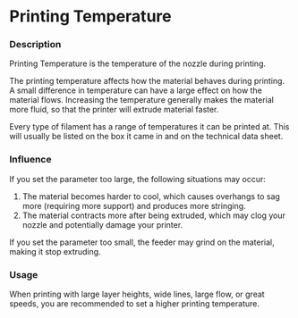 Printing Temperature
====
### **Description**
Printing Temperature is the temperature of the nozzle during printing.

The printing temperature affects how the material behaves during printing. A small difference in temperature can have a large effect on how the material flows. Increasing the temperature generally makes the material more fluid, so that the printer will extrude material faster.

Every type of filament has a range of temperatures it can be printed at. This will usually be listed on the box it came in and on the technical data sheet.

### **Influence**
If you set the parameter too large, the following situations may occur:
1. The material becomes harder to cool, which causes overhangs to sag more (requiring more support) and produces more stringing.
2. The material contracts more after being extruded, which may clog your nozzle and potentially damage your printer.

If you set the parameter too small, the feeder may grind on the material, making it stop extruding.

### **Usage**
When printing with large layer heights, wide lines, large flow, or great speeds, you are recommended to set a higher printing temperature.

